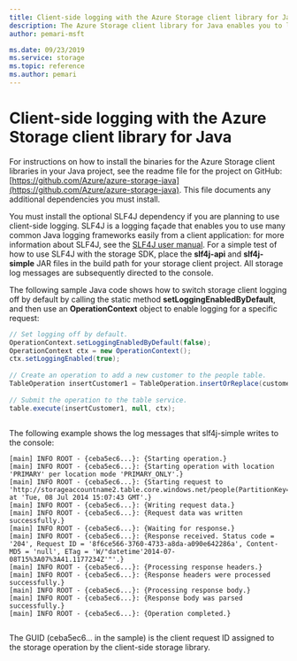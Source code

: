 ```yaml
---
title: Client-side logging with the Azure Storage client library for Java - Azure Storage
description: The Azure Storage client library for Java enables you to log Azure Storage requests client-side from within your Java client application.
author: pemari-msft

ms.date: 09/23/2019
ms.service: storage
ms.topic: reference
ms.author: pemari
---
```


# Client-side logging with the Azure Storage client library for Java

For instructions on how to install the binaries for the Azure Storage client libraries in your Java project, see the readme file for the project on GitHub: [https://github.com/Azure/azure-storage-java](https://github.com/Azure/azure-storage-java). This file documents any additional dependencies you must install.  
  
 You must install the optional SLF4J dependency if you are planning to use client-side logging. SLF4J is a logging façade that enables you to use many common Java logging frameworks easily from a client application: for more information about SLF4J, see the [SLF4J user manual](http://www.slf4j.org/manual.html). For a simple test of how to use SLF4J with the storage SDK, place the **slf4j-api** and **slf4j-simple** JAR files in the build path for your storage client project. All storage log messages are subsequently directed to the console.  
  
 The following sample Java code shows how to switch storage client logging off by default by calling the static method **setLoggingEnabledByDefault**, and then use an **OperationContext** object to enable logging for a specific request:  
  
```java  
// Set logging off by default.  
OperationContext.setLoggingEnabledByDefault(false);  
OperationContext ctx = new OperationContext();  
ctx.setLoggingEnabled(true);  
  
// Create an operation to add a new customer to the people table.  
TableOperation insertCustomer1 = TableOperation.insertOrReplace(customer1);  
  
// Submit the operation to the table service.  
table.execute(insertCustomer1, null, ctx);  
  
```  
  
 The following example shows the log messages that slf4j-simple writes to the console:  
  
```  
[main] INFO ROOT - {ceba5ec6...}: {Starting operation.}  
[main] INFO ROOT - {ceba5ec6...}: {Starting operation with location 'PRIMARY' per location mode 'PRIMARY_ONLY'.}  
[main] INFO ROOT - {ceba5ec6...}: {Starting request to 'http://storageaccountname2.table.core.windows.net/people(PartitionKey='Harp',RowKey='Walter')' at 'Tue, 08 Jul 2014 15:07:43 GMT'.}  
[main] INFO ROOT - {ceba5ec6...}: {Writing request data.}  
[main] INFO ROOT - {ceba5ec6...}: {Request data was written successfully.}  
[main] INFO ROOT - {ceba5ec6...}: {Waiting for response.}  
[main] INFO ROOT - {ceba5ec6...}: {Response received. Status code = '204', Request ID = '8f6ce566-3760-4733-a8da-a090e642286a', Content-MD5 = 'null', ETag = 'W/"datetime'2014-07-08T15%3A07%3A41.1177234Z'"'.}  
[main] INFO ROOT - {ceba5ec6...}: {Processing response headers.}  
[main] INFO ROOT - {ceba5ec6...}: {Response headers were processed successfully.}  
[main] INFO ROOT - {ceba5ec6...}: {Processing response body.}  
[main] INFO ROOT - {ceba5ec6...}: {Response body was parsed successfully.}  
[main] INFO ROOT - {ceba5ec6...}: {Operation completed.}  
  
```  
  
 The GUID (ceba5ec6... in the sample) is the client request ID assigned to the storage operation by the client-side storage library.
